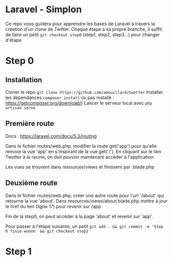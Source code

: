 # Laravel - Simplon

Ce repo vous guidera pour apprendre les bases de Laravel à travers la création d'un clone de Twitter.
Chaque étape a sa propre branche, il suffit de faire un petit `git checkout step0` (step1, step2, step3...) pour changer d'étape


# Step 0

Installation
---
Cloner le repo `git clone https://github.com/amouillard/twotter`
Installer les dépendances `composer install` (si pas installé : https://getcomposer.org/download/)
Lancer le serveur local avec `php artisan serve`

Première route
---
Docs : https://laravel.com/docs/5.3/routing

Dans le fichier routes/web.php, modifier la route get('app') pour qu'elle renvoie la vue 'app' en s'inspirant de la vue get('/').
En cliquant sur le lien Twotter à la racine, on doit pouvoir maintenant accéder à l'application.

Les vues se trouvent dans resources/views et finissent par .blade.php

Deuxième route
---

Dans le fichier routes/web.php, créer une autre route pour l'url '/about' qui retourne la vue 'about'.
Dans resources/views/about.blade.php mettre à jour le href du lien (ligne 17) pour revenir sur /app


Fin de la step0, on peut accéder à la page 'about' et revenir sur 'app'.

Pour passer à l'étape suivante, un petit `git add . && git commit -m 'Step 0 finie woooo' && git checkout step1`

# Step 1

